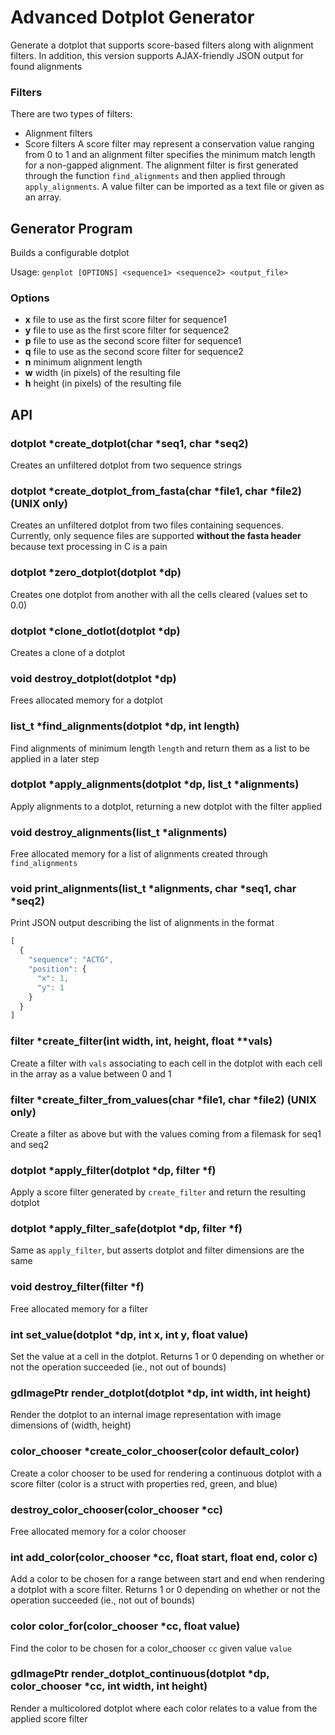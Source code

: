 # Advanced Dotplot Generator
Generate a dotplot that supports score-based filters along with alignment filters. In addition, this version supports AJAX-friendly JSON output for found alignments

### Filters
There are two types of filters:
  - Alignment filters
  - Score filters
A score filter may represent a conservation value ranging from 0 to 1 and an alignment filter specifies the minimum match length for a non-gapped alignment.
The alignment filter is first generated through the function `find_alignments` and then applied through `apply_alignments`. A value filter can be imported
as a text file or given as an array.

## Generator Program
Builds a configurable dotplot

Usage: `genplot [OPTIONS] <sequence1> <sequence2> <output_file>`
### Options
  * **x** file to use as the first score filter for sequence1
  * **y** file to use as the first score filter for sequence2
  * **p** file to use as the second score filter for sequence1
  * **q** file to use as the second score filter for sequence2
  * **n** minimum alignment length
  * **w** width (in pixels) of the resulting file
  * **h** height (in pixels) of the resulting file

## API
### dotplot *create_dotplot(char *seq1, char *seq2)
Creates an unfiltered dotplot from two sequence strings

### dotplot *create_dotplot_from_fasta(char *file1, char *file2) (UNIX only)
Creates an unfiltered dotplot from two files containing sequences. Currently, only sequence files are supported **without the fasta header** because text processing in C is a pain

### dotplot *zero_dotplot(dotplot *dp)
Creates one dotplot from another with all the cells cleared (values set to 0.0)

### dotplot *clone_dotlot(dotplot *dp)
Creates a clone of a dotplot

### void destroy_dotplot(dotplot *dp)
Frees allocated memory for a dotplot

### list_t *find_alignments(dotplot *dp, int length)
Find alignments of minimum length `length` and return them as a list to be applied in a later step

### dotplot *apply_alignments(dotplot *dp, list_t *alignments)
Apply alignments to a dotplot, returning a new dotplot with the filter applied

### void destroy_alignments(list_t *alignments)
Free allocated memory for a list of alignments created through `find_alignments`

### void print_alignments(list_t *alignments, char *seq1, char *seq2)
Print JSON output describing the list of alignments in the format
```js
[
  {
    "sequence": "ACTG",
    "position": {
      "x": 1,
      "y": 1
    }
  }
]
```

### filter *create_filter(int width, int, height, float **vals)
Create a filter with `vals` associating to each cell in the dotplot with each cell in the  array as a value between 0 and 1

### filter *create_filter_from_values(char *file1, char *file2) (UNIX only)
Create a filter as above but with the values coming from a filemask for seq1 and seq2

### dotplot *apply_filter(dotplot *dp, filter *f)
Apply a score filter generated by `create_filter` and return the resulting dotplot

### dotplot *apply_filter_safe(dotplot *dp, filter *f)
Same as `apply_filter`, but asserts dotplot and filter dimensions are the same

### void destroy_filter(filter *f)
Free allocated memory for a filter

### int set_value(dotplot *dp, int x, int y, float value)
Set the value at a cell in the dotplot. Returns 1 or 0 depending on whether or not the operation succeeded (ie., not out of bounds)

### gdImagePtr render_dotplot(dotplot *dp, int width, int height)
Render the dotplot to an internal image representation with image dimensions of (width, height)

### color_chooser *create_color_chooser(color default_color)
Create a color chooser to be used for rendering a continuous dotplot with a score filter (color is a struct with properties red, green, and blue)

### destroy_color_chooser(color_chooser *cc)
Free allocated memory for a color chooser

### int add_color(color_chooser *cc, float start, float end, color c)
Add a color to be chosen for a range between start and end when rendering a dotplot with a score filter. Returns 1 or 0 depending on whether or not the operation succeeded (ie., not out of bounds)

### color color_for(color_chooser *cc, float value)
Find the color to be chosen for a color_chooser `cc` given value `value`

### gdImagePtr render_dotplot_continuous(dotplot *dp, color_chooser *cc, int width, int height)
Render a multicolored dotplot where each color relates to a value from the applied score filter

